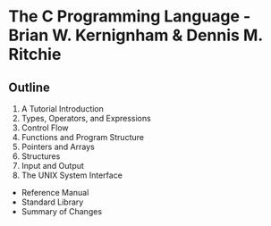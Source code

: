 # The C Programming Language - Brian W. Kernignham & Dennis M. Ritchie

## Outline

1. A Tutorial Introduction
2. Types, Operators, and Expressions
3. Control Flow
4. Functions and Program Structure
5. Pointers and Arrays
6. Structures
7. Input and Output
8. The UNIX System Interface
- Reference Manual
- Standard Library
- Summary of Changes
